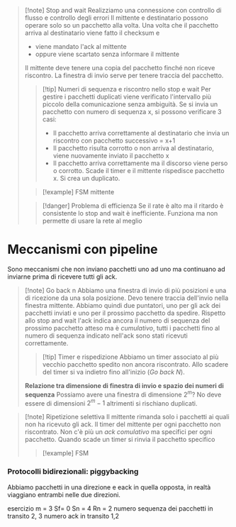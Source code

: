 >[!note] Stop and wait
>Realizziamo una connessione con controllo di flusso e controllo degli errori
>Il mittente e destinatario possono operare solo so un pacchetto alla volta. Una volta che il pacchetto arriva al destinatario viene fatto il checksum e 
>- viene mandato l'ack al mittente
>- oppure viene scartato senza informare il mittente
>
>Il mittente deve tenere una copia del pacchetto finché non riceve riscontro. La finestra di invio serve per tenere traccia del pacchetto.
>
>>[!tip] Numeri di sequenza e riscontro nello stop e wait
>>Per gestire i pacchetti duplicati viene verificato l'intervallo più piccolo della comunicazione senza ambiguità.
>>Se si invia un pacchetto con numero di sequenza x, si possono verificare 3 casi:
>>- Il pacchetto arriva correttamente al destinatario che invia un riscontro con pacchetto successivo = x+1
>>- Il pacchetto risulta corrotto o non arriva al destinatario, viene nuovamente inviato il pacchetto x
>>- Il pacchetto arriva correttamente ma il discorso viene perso o corrotto. Scade il timer e il mittente rispedisce pacchetto x. Si crea un duplicato.
>
>>[!example] FSM mittente
>
>
>>[!danger] Problema di efficienza
>>Se il rate è alto ma il ritardo è consistente lo stop and wait è inefficiente. Funziona ma non permette di usare la rete al meglio

# Meccanismi con pipeline
Sono meccanismi che non inviano pacchetti uno ad uno ma continuano ad inviarne prima di ricevere tutti gli ack.
>[!note] Go back n
>Abbiamo una finestra di invio di più posizioni e una di ricezione da una sola posizione.
>Devo tenere traccia dell'invio nella finestra mittente. Abbiamo quindi due puntatori, uno per gli ack dei pacchetti inviati e uno per il prossimo pacchetto da spedire.
>Rispetto allo stop and wait l'ack indica ancora il numero di sequenza del prossimo pacchetto atteso ma è *cumulativo*, tutti i pacchetti fino al numero di sequenza indicato nell'ack sono stati ricevuti correttamente.
>>[!tip] Timer e rispedizione
>>Abbiamo un timer associato al più vecchio pacchetto spedito non ancora riscontrato. Allo scadere del timer si va indietro fino all'inizio (*Go back N*).
>
>**Relazione tra dimensione di finestra di invio e spazio dei numeri di sequenza**
>Possiamo avere una finestra di dimensione $2^m$?
>No deve essere di dimensioni $2^m-1$ altrimenti si rischiano duplicati.

>[!note]  Ripetizione selettiva
>Il mittente rimanda solo i pacchetti ai quali non ha ricevuto gli ack. 
>Il timer del mittente per ogni pacchetto non riscontrato.
>Non c'è più un *ack comulativo* ma specifici per ogni pacchetto.
>Quando scade un timer si rinvia il pacchetto specifico
>>[!example] FSM

### Protocolli bidirezionali: piggybacking
Abbiamo pacchetti in una direzione e eack in quella opposta, in realtà viaggiano entrambi nelle due direzioni.

esercizio
m = 3
Sf= 0
Sn = 4
Rn = 2
numero sequenza dei pacchetti in transito
2, 3
numero ack in transito
1,2









